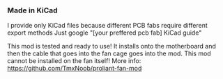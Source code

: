 ### Made in KiCad


I provide only KiCad files because different PCB fabs require different export methods
Just google "[your preffered pcb fab] KiCad guide"

This mod is tested and ready to use!
It installs onto the motherboard and then the cable that goes into the fan cage goes into the mod. This mod cannot be installed on the fan itself!
More info:
https://github.com/TmxNoob/proliant-fan-mod
